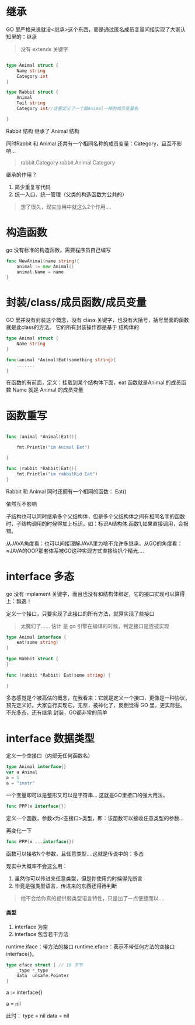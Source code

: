 
# 继承

GO 里严格来说就没<继承>这个东西，而是通过匿名成员变量间接实现了大家认知里的：继承
>没有 extends 关键字

```go

type Animal struct {
	Name string
	Category int
}

type Rabbit struct {
	Animal
	Tail string
	Category int//这里定义了一个跟Animal一样的成员变量名

}

```

Rabbit 结构 继承了 Animal 结构

同时Rabbit 和 Animal 还共有一个相同名称的成员变量：Category，且互不影响...

>rabbit.Category
>rabbit.Animal.Category

继承的作用？

1. 简少重复写代码
2. 统一入口、统一管理（父类的构造函数为公共的）

>想了很久，现实应用中就这么2个作用....
# 构造函数

go 没有标准的构造函数，需要程序员自己编写

```go
func NewAnimal(name string){  
	animal := new Animal()  
	animal.Name = name  
}
```

# 封装/class/成员函数/成员变量

GO 里并没有封装这个概念，没有 class 关键字，也没有大括号，括号里面的函数就是此class的方法。
它的所有封装操作都是基于 结构体的


```go
type Animal struct {
	Name string
}

func(animal *Animal)Eat(something string){
	.......
}
```

在函数的有前面，定义：挂载到某个结构体下面，eat 函数就是Animal 的成员函数
Name 就是 Animal 的成员变量


# 函数重写

```go

func (animal *Animal)Eat(){

	fmt.Println("im Animal Eat")

}

func (rabbit *Rabbit)Eat(){
	fmt.Println("im rabbitKid Eat")
}

```

Rabbit 和 Animal 同时还拥有一个相同的函数： Eat()

依然互不影响

子结构也可以同时继承多个父结构体，但是多个父结构体之间有相同名字的函数时，子结构调用的时候得加上标识，如：标识A结构体.函数1,如果直接调用，会报错。

从JAVA角度看：也可以间接理解JAVA里为啥不允许多继承，从GO的角度看：≈JAVA的OOP那套体系被GO这种实现方式直接给扒个精光....



# interface 多态

go 没有 implament 关键字，而且也没有和结构体绑定，它的接口实现可以算得上：飘逸！

定义一个接口，只要实现了此接口的所有方法，就算实现了些接口
>太魔幻了......   估计 是 go 引擎在编译的时候，判定接口是否被实现

```go
type Animal interface {  
	eat(some string)
}  
  
type Rabbit struct {  
}  
  
func (rabbit *Rabbit) Eat(some string) {  
  
}
```

多态感觉是个被高估的概念，在我看来：它就是定义一个接口，更像是一种协议，预先定义好。大家自行实现它。无奈，被神化了，反倒觉得 GO 里，更实际些。不光多态，还有继承 封装，GO都非常的简单 

# interface 数据类型

定义一个空接口（内部无任何函数名）

```go
type Animal interface{}
var a Animal
a = 1
a = "imstr"
```

一个变量即可以是整形又可以是字符串... 这就是GO里接口的强大用法。

```go
func PPP(x interface{})
```

定义一个函数，参数x为<空接口>类型，即：该函数可以接收任意类型的参数...

再变化一下

```go
func PPP(x ...interface{})
```

函数可以接收N个参数，且任意类型....这就是传说中的：多态

现实中大概率不会这么用：
1.  虽然你可以传进来任意类型，但是你使用的时候得先断言
2. 毕竟是强类型语言，传进来的东西还得再判断

>他不会给你真的提供弱类型语言特性，只是加了一点便捷而以....


#### 类型

1. interface 为空
2. interface 包含若干方法

runtime.iface：带方法的接口
runtime.eface：表示不带任何方法的空接口interface{}。


```go
type eface struct { // 16 字节
	_type *_type
	data  unsafe.Pointer
}
```


a := interface{}

a = nil

此时：
type = nil
data = nil



